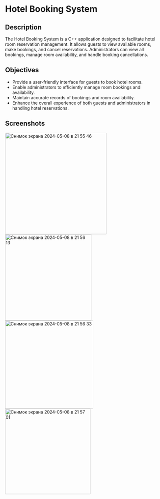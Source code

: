 # Hotel Booking System

## Description

The Hotel Booking System is a C++ application designed to facilitate hotel room reservation management. It allows guests to view available rooms, make bookings, and cancel reservations. Administrators can view all bookings, manage room availability, and handle booking cancellations.

## Objectives

- Provide a user-friendly interface for guests to book hotel rooms.
- Enable administrators to efficiently manage room bookings and availability.
- Maintain accurate records of bookings and room availability.
- Enhance the overall experience of both guests and administrators in handling hotel reservations.

## Screenshots

<img width="330" alt="Снимок экрана 2024-05-08 в 21 55 46" src="https://github.com/Emirkeenz/C-final-project-first-course/assets/119420721/7795272c-7ee8-4324-940f-56c7ce8c7a8a">


<img width="281" alt="Снимок экрана 2024-05-08 в 21 56 13" src="https://github.com/Emirkeenz/C-final-project-first-course/assets/119420721/6c7220db-91ad-43b0-b4c1-c9dc51e422d5">


<img width="287" alt="Снимок экрана 2024-05-08 в 21 56 33" src="https://github.com/Emirkeenz/C-final-project-first-course/assets/119420721/38599dc9-d084-4e85-b976-2f0cbd9b9e1c">


<img width="278" alt="Снимок экрана 2024-05-08 в 21 57 01" src="https://github.com/Emirkeenz/C-final-project-first-course/assets/119420721/84708694-89ad-4c2a-8fcb-d0179840ffd5">
